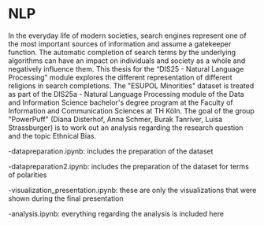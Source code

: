 # NLP

In the everyday life of modern societies, search engines represent one of the most important sources of information and assume a gatekeeper function. 
The automatic completion of search terms by the underlying algorithms can have an impact on individuals and society as a whole and negatively influence them. 
This thesis for the “DIS25 - Natural Language Processing” module explores the different representation of different religions in search completions. 
The "ESUPOL Minorities" dataset is treated as part of the DIS25a - Natural Language Processing module of the Data and Information Science bachelor's degree program at the Faculty of Information and Communication Sciences at TH Köln. The goal of the group "PowerPuff" (Diana Disterhof, Anna Schmer, Burak Tanriver, Luisa Strassburger) is to work out an analysis regarding the research question and the topic Ethnical Bias.

-datapreparation.ipynb: includes the preparation of the dataset

-datapreparation2.ipynb: includes the preparation of the dataset for terms of polarities

-visualization_presentation.ipynb: these are only the visualizations that were shown during the final presentation

-analysis.ipynb: everything regarding the analysis is included here
